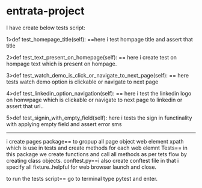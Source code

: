 # entrata-project

 I have create below tests script:
 
 1>def test_homepage_title(self):
 ==here i test hompage title and assert that title
 
 2>def test_text_present_on_homepage(self):
 == here i create test on hompage text which is present on hompage.
 
 3>def test_watch_demo_is_click_or_navigate_to_next_page(self):
 == here tests watch demo option is clickable or navigate to next page
 
  4>def test_linkedin_option_navigation(self):
  == here i test the linkedin logo on homwpage which is clickable or navigate to next page to linkedin or assert that url..
  
 5>def test_signin_with_empty_field(self):
 here i tests the sign in functinality with applying empty field and assert error sms

 **********
 i create pages package== to gropup all page object web element xpath which is use in tests and create methods for each web elemnt
 Tests== in this package we create functions and call all methods as per tets flow by creating class objects.
 conftest.py==i also create conftest file in that i specify all fixture..helpful for web browser launch and close.

 to run the tests script== go to terminal type pytest and enter.

 


